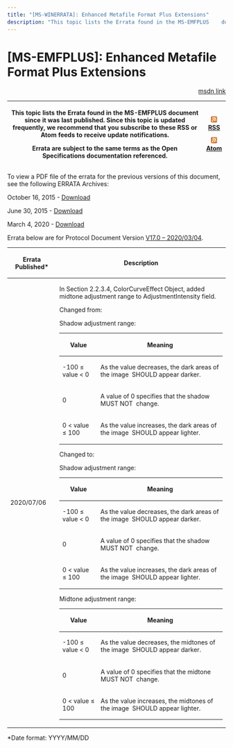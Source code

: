 ```yaml
---
title: "[MS-WINERRATA]: Enhanced Metafile Format Plus Extensions"
description: "This topic lists the Errata found in the MS-EMFPLUS    document since it was last published. Since this topic is updated    frequently, we"
---
```


# [MS-EMFPLUS]: Enhanced Metafile Format Plus Extensions

<p align="right"><a href="https://msdn.microsoft.com/en-us/library/a4fc60b3-edd1-4fde-a639-74ed85e5d0eb">msdn link</a></p>
<p> </p>

<table>
 <thead>
  <tr>
   <th>
   <p>This topic lists the Errata found in the MS-EMFPLUS
   document since it was last published. Since this topic is updated
   frequently, we recommend that you subscribe to these RSS or Atom feeds to
   receive update notifications.</p>
   <p>Errata are subject to the same terms as the
   Open Specifications documentation referenced.</p>
   <p> </p>
   </th>
   <th>
   <p><img id="Picture 143" src="MS-WINERRATA_files/image001.png"><span><a href="http://blogs.msdn.com/b/protocol_content_errata/rss.aspx">RSS</a></span>
   </p>
   <p><img id="Picture 142" src="MS-WINERRATA_files/image001.png"><span><a href="http://blogs.msdn.com/b/protocol_content_errata/atom.aspx">Atom</a></span>
   </p>
   <p> </p>
   </th>
  </tr>
 </thead>
</table>

<p>To view a PDF file of the errata for the previous versions
of this document, see the following ERRATA Archives:</p>

<p>October 16, 2015 - <span><a href="http://go.microsoft.com/fwlink/?LinkID=690377">Download</a></span></p>

<p>June 30, 2015 - <span><a href="http://go.microsoft.com/fwlink/?LinkId=617579">Download</a></span> </p>

<p>March 4, 2020 - <span><a href="https://winprotocoldoc.blob.core.windows.net/productionwindowsarchives/MS-WINERRATA/%5bMS-WINERRATA%5d-200304.pdf">Download</a></span></p>

<p>Errata below are for Protocol Document Version <span><a href="https://docs.microsoft.com/en-us/openspecs/windows_protocols/ms-emfplus/5f92c789-64f2-46b5-9ed4-15a9bb0946c6">V17.0
– 2020/03/04</a></span>.</p>

<table><thead>
  <tr>
   <th>
   <p>Errata Published*</p>
   </th>
   <th>
   <p>Description</p>
   </th>
  </tr>
 </thead><tbody><tr>
  <td>
  <p>2020/07/06</p>
  </td>
  <td>
  <p>In Section 2.2.3.4, ColorCurveEffect Object, added
  midtone adjustment range to AdjustmentIntensity field.</p>
  <p> </p>
  <p>Changed from:</p>
  <p> </p>
  <p>Shadow adjustment range:</p>
  <table><thead>
    <tr>
     <th>
     <p>Value</p>
     </th>
     <th>
     <p>Meaning</p>
     </th>
    </tr>
   </thead><tbody><tr>
    <td>
    <p>-100 &#8804; value &lt; 0</p>
    </td>
    <td>
    <p>As the value decreases, the dark areas of the image 
    SHOULD appear darker.</p>
    </td>
   </tr><tr>
    <td>
    <p>0</p>
    </td>
    <td>
    <p>A value of 0 specifies that the shadow MUST NOT 
    change.</p>
    </td>
   </tr><tr>
    <td>
    <p>0 &lt; value &#8804; 100</p>
    </td>
    <td>
    <p>As the value increases, the dark areas of the image 
    SHOULD appear lighter.</p>
    </td>
   </tr></tbody></table>
  <p> </p>
  <p> </p>
  <p>Changed to:</p>
  <p> </p>
  <p>Shadow adjustment range:</p>
  <table><thead>
    <tr>
     <th>
     <p>Value</p>
     </th>
     <th>
     <p>Meaning</p>
     </th>
    </tr>
   </thead><tbody><tr>
    <td>
    <p>-100 &#8804; value &lt; 0</p>
    </td>
    <td>
    <p>As the value decreases, the dark areas of the image 
    SHOULD appear darker.</p>
    </td>
   </tr><tr>
    <td>
    <p>0</p>
    </td>
    <td>
    <p>A value of 0 specifies that the shadow MUST NOT 
    change.</p>
    </td>
   </tr><tr>
    <td>
    <p>0 &lt; value &#8804; 100</p>
    </td>
    <td>
    <p>As the value increases, the dark areas of the image 
    SHOULD appear lighter.</p>
    </td>
   </tr></tbody></table>
  <p>Midtone adjustment range:</p>
  <table><thead>
    <tr>
     <th>
     <p>Value</p>
     </th>
     <th>
     <p>Meaning</p>
     </th>
    </tr>
   </thead><tbody><tr>
    <td>
    <p>-100 &#8804; value &lt; 0</p>
    </td>
    <td>
    <p>As the value decreases, the midtones of the image 
    SHOULD appear darker.</p>
    </td>
   </tr><tr>
    <td>
    <p>0</p>
    </td>
    <td>
    <p>A value of 0 specifies that the midtone MUST NOT 
    change.</p>
    </td>
   </tr><tr>
    <td>
    <p>0 &lt; value &#8804; 100</p>
    </td>
    <td>
    <p>As the value increases, the midtones of the image 
    SHOULD appear lighter.</p>
    </td>
   </tr></tbody></table>
  <p>
  </td>
 </tr></tbody></table>

<p>*Date format: YYYY/MM/DD</p>


                